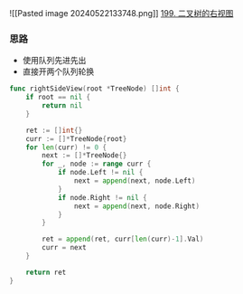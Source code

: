 ![[Pasted image 20240522133748.png]]
[199. 二叉树的右视图](https://leetcode.cn/problems/binary-tree-right-side-view/)

### 思路
- 使用队列先进先出
- 直接开两个队列轮换

```go
func rightSideView(root *TreeNode) []int {
	if root == nil {
		return nil
	}

	ret := []int{}
	curr := []*TreeNode{root}
	for len(curr) != 0 {
		next := []*TreeNode{}
		for _, node := range curr {
			if node.Left != nil {
				next = append(next, node.Left)
			}
			if node.Right != nil {
				next = append(next, node.Right)
			}
		}

		ret = append(ret, curr[len(curr)-1].Val)
		curr = next
	}

	return ret
}
```